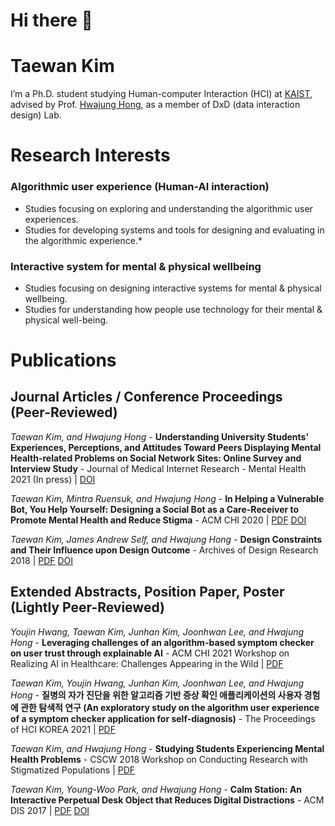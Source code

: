 # Hi there 👋

# Taewan Kim

I’m a Ph.D. student studying Human-computer Interaction (HCI) at [KAIST](https://kaist.ac.kr), advised by Prof. [Hwajung Hong](https://hwajunghong.com), as a member of DxD (data interaction design) Lab.


# Research Interests

### Algorithmic user experience (Human-AI interaction)
- Studies focusing on exploring and understanding the algorithmic user experiences.
- Studies for developing systems and tools for designing and evaluating in the algorithmic experience.*

### Interactive system for mental & physical wellbeing
- Studies focusing on designing interactive systems for mental & physical wellbeing.
- Studies for understanding how people use technology for their mental & physical well-being.


# Publications

## Journal Articles / Conference Proceedings (Peer-Reviewed)

*Taewan Kim, and Hwajung Hong* - **Understanding University Students’ Experiences, Perceptions, and Attitudes Toward Peers Displaying Mental Health-related Problems on Social Network Sites: Online Survey and Interview Study** - Journal of Medical Internet Research - Mental Health 2021 (In press) | [DOI](http://dx.doi.org/10.2196/23465)

*Taewan Kim, Mintra Ruensuk, and Hwajung Hong* - **In Helping a Vulnerable Bot, You Help Yourself: Designing a Social Bot as a Care-Receiver to Promote Mental Health and Reduce Stigma** - ACM CHI 2020 | [PDF](https://drive.google.com/file/d/1Mybrw_6DC98xS6KXUR0lcbENucuWuM3J/view) [DOI](https://dl.acm.org/doi/abs/10.1145/3313831.3376743)

*Taewan Kim, James Andrew Self, and Hwajung Hong* - **Design Constraints and Their Influence upon Design Outcome** - Archives of Design Research 2018 | [PDF](https://drive.google.com/file/d/14Bx8AF0Dts-Qta02l5SBD2ZOmWnF3dpl/view) [DOI](https://doi.org/10.15187/adr.2018.11.31.4.23)

## Extended Abstracts, Position Paper, Poster (Lightly Peer-Reviewed)

*Youjin Hwang, Taewan Kim, Junhan Kim, Joonhwan Lee, and Hwajung Hong* - **Leveraging challenges of an algorithm-based symptom checker on user trust through explainable AI** - ACM CHI 2021 Workshop on Realizing AI in Healthcare: Challenges Appearing in the Wild | [PDF](https://drive.google.com/file/d/1Y2KLQmBRPKBEos1QYcaneLPwmISeb5-N/view)

*Taewan Kim, Youjin Hwang, Junhan Kim, Joonhwan Lee, and Hwajung Hong* - **질병의 자가 진단을 위한 알고리즘 기반 증상 확인 애플리케이션의 사용자 경험에 관한 탐색적 연구 (An exploratory study on the algorithm user experience of a symptom checker application for self-diagnosis)** - The Proceedings of HCI KOREA 2021 | [PDF](https://drive.google.com/file/d/1gG2XxffOtBx6ohDSFps8g2CNjHoY655q/view)

*Taewan Kim, and Hwajung Hong* - **Studying Students Experiencing Mental Health Problems** - CSCW 2018 Workshop on Conducting Research with Stigmatized Populations | [PDF](https://drive.google.com/file/d/1CHSTtNAiKYv0aA1ikpc4owbm_e_h2TzS/view)

*Taewan Kim, Young-Woo Park, and Hwajung Hong* - **Calm Station: An Interactive Perpetual Desk Object that Reduces Digital Distractions** - ACM DIS 2017 | [PDF](https://drive.google.com/file/d/1M6rPOFV3lEyjL5JPzq8seV9uUsFbycRH/view) [DOI](https://doi.org/10.1145/3064857.3079183)




